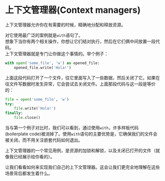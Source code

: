 # 上下文管理器(Context managers)

上下文管理器允许你在有需要的时候，精确地分配和释放资源。  

对它使用最广泛的案例就是```with```语句了。  
想象下当你有两个相关操作，你想让它们结对执行，然后在它们俩中间放置一段代码。  
上下文管理器就是专门让你做这个事情的。举个例子：

```python
with open('some_file', 'w') as opened_file:
    opened_file.write('Hola!')
```

上面这段代码打开了一个文件，往它里面写入了一些数据，然后关闭了它。如果在往文件写数据时发生异常，它会尝试去关闭文件。上面那段代码与这一段是等价的：

```python
file = open('some_file', 'w')
try:
    file.write('Hola!')
finally:
    file.close()
```

当与第一个例子对比时，我们可以看到，通过使用```with```，许多样板代码(boilerplate code)被消掉了。使用```with```语句的主要优势是，它确保我们的文件会被关闭，而不用关注嵌套代码如何退出。

上下文管理器的一个常见用例，是资源的加锁和解锁，以及关闭已打开的文件（就像我已经展示给你看的）。

让我们看看如何来实现我们自己的上下文管理器。这会让我们更完全地理解在这些场景背后都发生着什么。
